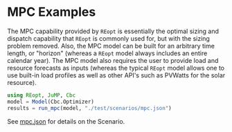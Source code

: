 # MPC Examples
The MPC capability provided by `REopt` is essentially the optimal sizing and dispatch capability that `REopt` is commonly used for, but with the sizing problem removed. Also, the MPC model can be built for an arbitrary time length, or "horizon" (whereas a `REopt` model always includes an entire calendar year). The MPC model also requires the user to provide load and resource forecasts as inputs (whereas the typical `REopt` model allows one to use built-in load profiles as well as other API's such as PVWatts for the solar resource). 

```julia
using REopt, JuMP, Cbc
model = Model(Cbc.Optimizer)
results = run_mpc(model, "./test/scenarios/mpc.json")
```
See [mpc.json](https://github.com/NREL/REopt/blob/master/test/scenarios/mpc.json) for details on the Scenario.